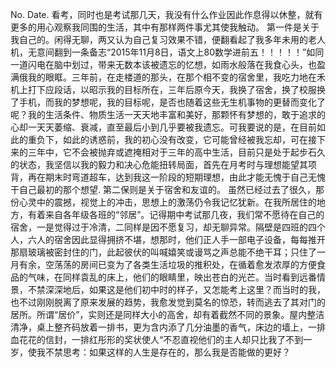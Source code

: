 No.
Date.
看考，同时也是考试那几天，我没有什么作业因此作息得以休整，就有更多的用心观察我同围的生活，其中有那样两件事尤其使我触动。
第一件是关于我自己的。闲得无聊，两又认为自己复习效果不错，便翻看起了我多年未用的老人机，无意间翻到一条备志“2015年11月8日，语文上80数学进前五！！！！！”如同一道闪电在脑中划过，带来无数本该被遗忘的忆想，如雨水般落在我食心头，也盈满俄我的眼眶。三年前，在走楼道的那头，在那个相不变的宿舍里，我吃力地在禾机上打下应段话，以昭示我的目标所在，三年后原今天，我换了宿舍，换了校服换了手机，而我的梦想呢，我的目标呢，是否也随着这些无生机事物的更替而变化了呢？我的生活条件、物质生活一天天地丰富和美好，那颗怀有梦想的，敢于追求的心却一天天萎缩、衰减，直至最后小到几乎要被我遗忘。可我要说的是，在目前如此的重负下，如此的诱惑前，我的初心没有改变，它可能曾经被我忘却，可在接下来的三年中，它不会被抛弃或遮掩相对于三年的高中生活，目前只是处于起步石久的状态，我坚信以我的毅力和决心危能扭转局面，首先在月考时与理想能望其项背，再在期末时弯道超车，达到我这一阶段的短期理想，由此才能无愧于自己无愧干自己最初的那个想望.
第二保则是关于宿舍和友谊的。
虽然已经过去了很久，那份心灵中的震撼，视觉上的冲击，思想上的激荡仍令我记忆犹新。在我所居住的地方，有着来自各年级各班的“邻居”。记得期中考试那几夜，我们常不愿待在自己的宿舍，一是觉得过于冷清，二同样是因不愿复习，却无聊异常。隔壁是四班的四个人，六人的宿舍因此显得拥挤不堪，想那时，他们正人手一部电子设备，每每推开那扇玻璃被密封住的门，此起彼伏的叫喊嬉笑或谩骂之声总能不绝干耳；只住了一月有余，空荡荡的房间已变为了各类生活垃圾的推积处，在循着愈发浓厚的方便食品的气味，在同样袁乱的床上，他们的眼睛里，映出苍白的光芒。当时看到远番情景，不禁深深地后，如果这是他们初中时的样子，又怎能考上这里？而当时的我，也不过刚刚脱离了原来发展的趋势，我愈发觉到莫名的惊恐，转而逃去了其对门的居所。所谓“居价”，实则还是同样大小的高舍，却有着截然不同的景象。屋内整洁清净，桌上整齐码放着一排书，更为含内添了几分油墨的香气，床边的墙上，一排血花花的信封，一排红彤形的奖状使人“不忍直视他们的主人却只比我了不到一岁，使我不禁思考：如果这样的人生是存在的，那么我是否能做的更好？
